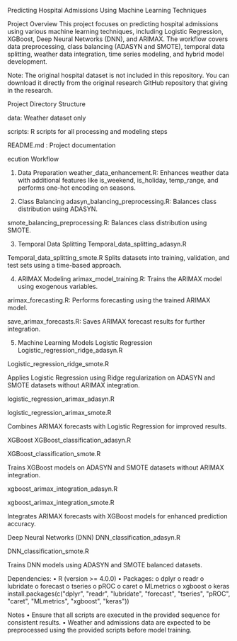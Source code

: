 
Predicting Hospital Admissions Using Machine Learning Techniques

Project Overview
This project focuses on predicting hospital admissions using various machine learning techniques, including Logistic Regression, XGBoost, Deep Neural Networks (DNN), and ARIMAX. The workflow covers data preprocessing, class balancing (ADASYN and SMOTE), temporal data splitting, weather data integration, time series modeling, and hybrid model development.

Note: The original hospital dataset is not included in this repository. You can download it directly from the original research GitHub repository that giving in the research.


Project Directory Structure

data:
Weather dataset only

scripts:
R scripts for all processing and modeling steps

README.md :
Project documentation

ecution Workflow
1. Data Preparation
weather_data_enhancement.R: Enhances weather data with additional features like is_weekend, is_holiday, temp_range, and performs one-hot encoding on seasons.

2. Class Balancing
adasyn_balancing_preprocessing.R: Balances class distribution using ADASYN.

smote_balancing_preprocessing.R: Balances class distribution using SMOTE.

3. Temporal Data Splitting
Temporal_data_splitting_adasyn.R

Temporal_data_splitting_smote.R
Splits datasets into training, validation, and test sets using a time-based approach.

4. ARIMAX Modeling
arimax_model_training.R: Trains the ARIMAX model using exogenous variables.

arimax_forecasting.R: Performs forecasting using the trained ARIMAX model.

save_arimax_forecasts.R: Saves ARIMAX forecast results for further integration.

5. Machine Learning Models
Logistic Regression
Logistic_regression_ridge_adasyn.R

Logistic_regression_ridge_smote.R

Applies Logistic Regression using Ridge regularization on ADASYN and SMOTE datasets without ARIMAX integration.

logistic_regression_arimax_adasyn.R

logistic_regression_arimax_smote.R

Combines ARIMAX forecasts with Logistic Regression for improved results.

XGBoost
XGBoost_classification_adasyn.R

XGBoost_classification_smote.R

Trains XGBoost models on ADASYN and SMOTE datasets without ARIMAX integration.

xgboost_arimax_integration_adasyn.R

xgboost_arimax_integration_smote.R

Integrates ARIMAX forecasts with XGBoost models for enhanced prediction accuracy.

Deep Neural Networks (DNN)
DNN_classification_adasyn.R

DNN_classification_smote.R

Trains DNN models using ADASYN and SMOTE balanced datasets.

Dependencies:
•	R (version >= 4.0.0)
•	Packages:
o	dplyr
o	readr
o	lubridate
o	forecast
o	tseries
o	pROC
o	caret
o	MLmetrics
o	xgboost
o	keras
install.packages(c("dplyr", "readr", "lubridate", "forecast", "tseries", "pROC", "caret", "MLmetrics", "xgboost", "keras"))

Notes
•	Ensure that all scripts are executed in the provided sequence for consistent results.
•	Weather and admissions data are expected to be preprocessed using the provided scripts before model training.


